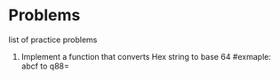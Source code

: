 # Problems
list of practice problems
1) Implement a function that converts Hex string to base 64 
 	#exmaple:
		abcf to q88=
